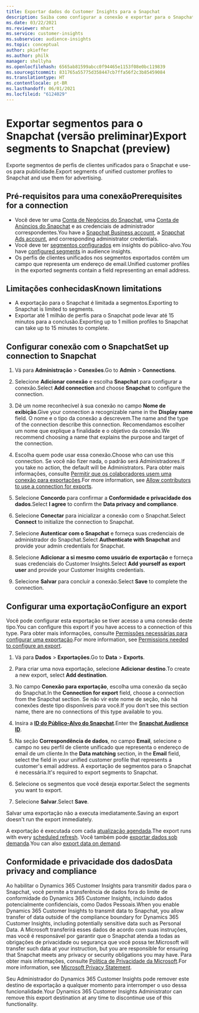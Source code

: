 ```yaml
---
title: Exportar dados do Customer Insights para o Snapchat
description: Saiba como configurar a conexão e exportar para o Snapchat.
ms.date: 03/22/2021
ms.reviewer: mhart
ms.service: customer-insights
ms.subservice: audience-insights
ms.topic: conceptual
author: pkieffer
ms.author: philk
manager: shellyha
ms.openlocfilehash: 6565ab81599abcc0f94465e1153f08e0bc119839
ms.sourcegitcommit: 831765a55775d358447cb7ffa56f2c3b85459084
ms.translationtype: HT
ms.contentlocale: pt-BR
ms.lasthandoff: 06/01/2021
ms.locfileid: "6124029"
---
```

# <a name="export-segments-to-snapchat-preview"></a><span data-ttu-id="97065-103">Exportar segmentos para o Snapchat (versão preliminar)</span><span class="sxs-lookup"><span data-stu-id="97065-103">Export segments to Snapchat (preview)</span></span>

<span data-ttu-id="97065-104">Exporte segmentos de perfis de clientes unificados para o Snapchat e use-os para publicidade.</span><span class="sxs-lookup"><span data-stu-id="97065-104">Export segments of unified customer profiles to Snapchat and use them for advertising.</span></span> 

## <a name="prerequisites-for-a-connection"></a><span data-ttu-id="97065-105">Pré-requisitos para uma conexão</span><span class="sxs-lookup"><span data-stu-id="97065-105">Prerequisites for a connection</span></span>

-   <span data-ttu-id="97065-106">Você deve ter uma [Conta de Negócios do Snapchat](https://business.snapchat.com/), uma [Conta de Anúncios do Snapchat](https://ads.snapchat.com/) e as credenciais de administrador correspondentes.</span><span class="sxs-lookup"><span data-stu-id="97065-106">You have a [Snapchat Business account](https://business.snapchat.com/), a [Snapchat Ads account](https://ads.snapchat.com/), and corresponding administrator credentials.</span></span>
-   <span data-ttu-id="97065-107">Você deve ter [segmentos configurados](segments.md) em insights do público-alvo.</span><span class="sxs-lookup"><span data-stu-id="97065-107">You have [configured segments](segments.md) in audience insights.</span></span>
-   <span data-ttu-id="97065-108">Os perfis de clientes unificados nos segmentos exportados contêm um campo que representa um endereço de email.</span><span class="sxs-lookup"><span data-stu-id="97065-108">Unified customer profiles in the exported segments contain a field representing an email address.</span></span>

## <a name="known-limitations"></a><span data-ttu-id="97065-109">Limitações conhecidas</span><span class="sxs-lookup"><span data-stu-id="97065-109">Known limitations</span></span>

- <span data-ttu-id="97065-110">A exportação para o Snapchat é limitada a segmentos.</span><span class="sxs-lookup"><span data-stu-id="97065-110">Exporting to Snapchat is limited to segments.</span></span>
- <span data-ttu-id="97065-111">Exportar até 1 milhão de perfis para o Snapchat pode levar até 15 minutos para a conclusão.</span><span class="sxs-lookup"><span data-stu-id="97065-111">Exporting up to 1 million profiles to Snapchat can take up to 15 minutes to complete.</span></span> 

## <a name="set-up-connection-to-snapchat"></a><span data-ttu-id="97065-112">Configurar conexão com o Snapchat</span><span class="sxs-lookup"><span data-stu-id="97065-112">Set up connection to Snapchat</span></span>

1. <span data-ttu-id="97065-113">Vá para **Administração** > **Conexões**.</span><span class="sxs-lookup"><span data-stu-id="97065-113">Go to **Admin** > **Connections**.</span></span>

1. <span data-ttu-id="97065-114">Selecione **Adicionar conexão** e escolha **Snapchat** para configurar a conexão.</span><span class="sxs-lookup"><span data-stu-id="97065-114">Select **Add connection** and choose **Snapchat** to configure the connection.</span></span>

1. <span data-ttu-id="97065-115">Dê um nome reconhecível à sua conexão no campo **Nome de exibição**.</span><span class="sxs-lookup"><span data-stu-id="97065-115">Give your connection a recognizable name in the **Display name** field.</span></span> <span data-ttu-id="97065-116">O nome e o tipo da conexão a descrevem.</span><span class="sxs-lookup"><span data-stu-id="97065-116">The name and the type of the connection describe this connection.</span></span> <span data-ttu-id="97065-117">Recomendamos escolher um nome que explique a finalidade e o objetivo da conexão.</span><span class="sxs-lookup"><span data-stu-id="97065-117">We recommend choosing a name that explains the purpose and target of the connection.</span></span>

1. <span data-ttu-id="97065-118">Escolha quem pode usar essa conexão.</span><span class="sxs-lookup"><span data-stu-id="97065-118">Choose who can use this connection.</span></span> <span data-ttu-id="97065-119">Se você não fizer nada, o padrão será Administradores.</span><span class="sxs-lookup"><span data-stu-id="97065-119">If you take no action, the default will be Administrators.</span></span> <span data-ttu-id="97065-120">Para obter mais informações, consulte [Permitir que os colaboradores usem uma conexão para exportações](connections.md#allow-contributors-to-use-a-connection-for-exports).</span><span class="sxs-lookup"><span data-stu-id="97065-120">For more information, see [Allow contributors to use a connection for exports](connections.md#allow-contributors-to-use-a-connection-for-exports).</span></span>

1. <span data-ttu-id="97065-121">Selecione **Concordo** para confirmar a **Conformidade e privacidade dos dados**.</span><span class="sxs-lookup"><span data-stu-id="97065-121">Select **I agree** to confirm the **Data privacy and compliance**.</span></span>

1. <span data-ttu-id="97065-122">Selecione **Conectar** para inicializar a conexão com o Snapchat.</span><span class="sxs-lookup"><span data-stu-id="97065-122">Select **Connect** to initialize the connection to Snapchat.</span></span>

1. <span data-ttu-id="97065-123">Selecione **Autenticar com o Snapchat** e forneça suas credenciais de administrador do Snapchat.</span><span class="sxs-lookup"><span data-stu-id="97065-123">Select **Authenticate with Snapchat** and provide your admin credentials for Snapchat.</span></span> 

1. <span data-ttu-id="97065-124">Selecione **Adicionar a si mesmo como usuário de exportação** e forneça suas credenciais do Customer Insights.</span><span class="sxs-lookup"><span data-stu-id="97065-124">Select **Add yourself as export user** and provide your Customer Insights credentials.</span></span>

1. <span data-ttu-id="97065-125">Selecione **Salvar** para concluir a conexão.</span><span class="sxs-lookup"><span data-stu-id="97065-125">Select **Save** to complete the connection.</span></span>

## <a name="configure-an-export"></a><span data-ttu-id="97065-126">Configurar uma exportação</span><span class="sxs-lookup"><span data-stu-id="97065-126">Configure an export</span></span>

<span data-ttu-id="97065-127">Você pode configurar esta exportação se tiver acesso a uma conexão deste tipo.</span><span class="sxs-lookup"><span data-stu-id="97065-127">You can configure this export if you have access to a connection of this type.</span></span> <span data-ttu-id="97065-128">Para obter mais informações, consulte [Permissões necessárias para configurar uma exportação](export-destinations.md#set-up-a-new-export).</span><span class="sxs-lookup"><span data-stu-id="97065-128">For more information, see [Permissions needed to configure an export](export-destinations.md#set-up-a-new-export).</span></span>

1. <span data-ttu-id="97065-129">Vá para **Dados** > **Exportações**.</span><span class="sxs-lookup"><span data-stu-id="97065-129">Go to **Data** > **Exports**.</span></span>

1. <span data-ttu-id="97065-130">Para criar uma nova exportação, selecione **Adicionar destino**.</span><span class="sxs-lookup"><span data-stu-id="97065-130">To create a new export, select **Add destination**.</span></span>

1. <span data-ttu-id="97065-131">No campo **Conexão para exportação**, escolha uma conexão da seção do Snapchat.</span><span class="sxs-lookup"><span data-stu-id="97065-131">In the **Connection for export** field, choose a connection from the Snapchat section.</span></span> <span data-ttu-id="97065-132">Se não vir este nome de seção, não há conexões deste tipo disponíveis para você.</span><span class="sxs-lookup"><span data-stu-id="97065-132">If you don't see this section name, there are no connections of this type available to you.</span></span>

1. <span data-ttu-id="97065-133">Insira a [**ID do Público-Alvo do Snapchat**](https://businesshelp.snapchat.com/s/article/custom-audiences).</span><span class="sxs-lookup"><span data-stu-id="97065-133">Enter the [**Snapchat Audience ID**](https://businesshelp.snapchat.com/s/article/custom-audiences).</span></span>

1. <span data-ttu-id="97065-134">Na seção **Correspondência de dados**, no campo **Email**, selecione o campo no seu perfil de cliente unificado que representa o endereço de email de um cliente.</span><span class="sxs-lookup"><span data-stu-id="97065-134">In the **Data matching** section, in the **Email** field, select the field in your unified customer profile that represents a customer's email address.</span></span> <span data-ttu-id="97065-135">A exportação de segmentos para o Snapchat é necessária.</span><span class="sxs-lookup"><span data-stu-id="97065-135">It's required to export segments to Snapchat.</span></span>

1. <span data-ttu-id="97065-136">Selecione os segmentos que você deseja exportar.</span><span class="sxs-lookup"><span data-stu-id="97065-136">Select the segments you want to export.</span></span> 

1. <span data-ttu-id="97065-137">Selecione **Salvar**.</span><span class="sxs-lookup"><span data-stu-id="97065-137">Select **Save**.</span></span>

<span data-ttu-id="97065-138">Salvar uma exportação não a executa imediatamente.</span><span class="sxs-lookup"><span data-stu-id="97065-138">Saving an export doesn't run the export immediately.</span></span>

<span data-ttu-id="97065-139">A exportação é executada com cada [atualização agendada](system.md#schedule-tab).</span><span class="sxs-lookup"><span data-stu-id="97065-139">The export runs with every [scheduled refresh](system.md#schedule-tab).</span></span> <span data-ttu-id="97065-140">Você também pode [exportar dados sob demanda](export-destinations.md#run-exports-on-demand).</span><span class="sxs-lookup"><span data-stu-id="97065-140">You can also [export data on demand](export-destinations.md#run-exports-on-demand).</span></span> 


## <a name="data-privacy-and-compliance"></a><span data-ttu-id="97065-141">Conformidade e privacidade dos dados</span><span class="sxs-lookup"><span data-stu-id="97065-141">Data privacy and compliance</span></span>

<span data-ttu-id="97065-142">Ao habilitar o Dynamics 365 Customer Insights para transmitir dados para o Snapchat, você permite a transferência de dados fora do limite de conformidade do Dynamics 365 Customer Insights, incluindo dados potencialmente confidenciais, como Dados Pessoais.</span><span class="sxs-lookup"><span data-stu-id="97065-142">When you enable Dynamics 365 Customer Insights to transmit data to Snapchat, you allow transfer of data outside of the compliance boundary for Dynamics 365 Customer Insights, including potentially sensitive data such as Personal Data.</span></span> <span data-ttu-id="97065-143">A Microsoft transferirá esses dados de acordo com suas instruções, mas você é responsável por garantir que o Snapchat atenda a todas as obrigações de privacidade ou segurança que você possa ter.</span><span class="sxs-lookup"><span data-stu-id="97065-143">Microsoft will transfer such data at your instruction, but you are responsible for ensuring that Snapchat meets any privacy or security obligations you may have.</span></span> <span data-ttu-id="97065-144">Para obter mais informações, consulte [Política de Privacidade da Microsoft](https://go.microsoft.com/fwlink/?linkid=396732).</span><span class="sxs-lookup"><span data-stu-id="97065-144">For more information, see [Microsoft Privacy Statement](https://go.microsoft.com/fwlink/?linkid=396732).</span></span>

<span data-ttu-id="97065-145">Seu Administrador do Dynamics 365 Customer Insights pode remover este destino de exportação a qualquer momento para interromper o uso dessa funcionalidade.</span><span class="sxs-lookup"><span data-stu-id="97065-145">Your Dynamics 365 Customer Insights Administrator can remove this export destination at any time to discontinue use of this functionality.</span></span>
